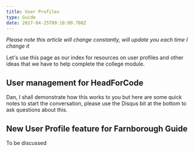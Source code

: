 ```yaml
---
title: User Profiles
type: Guide
date: 2017-04-25T09:18:09.708Z
---
```


*Please note this article will change constantly, will update you each time I change it*

Let's use this page as our index for resources on user profiles and other ideas that we have to help complete the college module.

## User management for HeadForCode

Dan, I shall demonstrate how this works to you but here are some quick notes to start the conversation, please use the Disqus bit at the bottom to ask questions about this.


## New User Profile feature for Farnborough Guide

To be discussed



